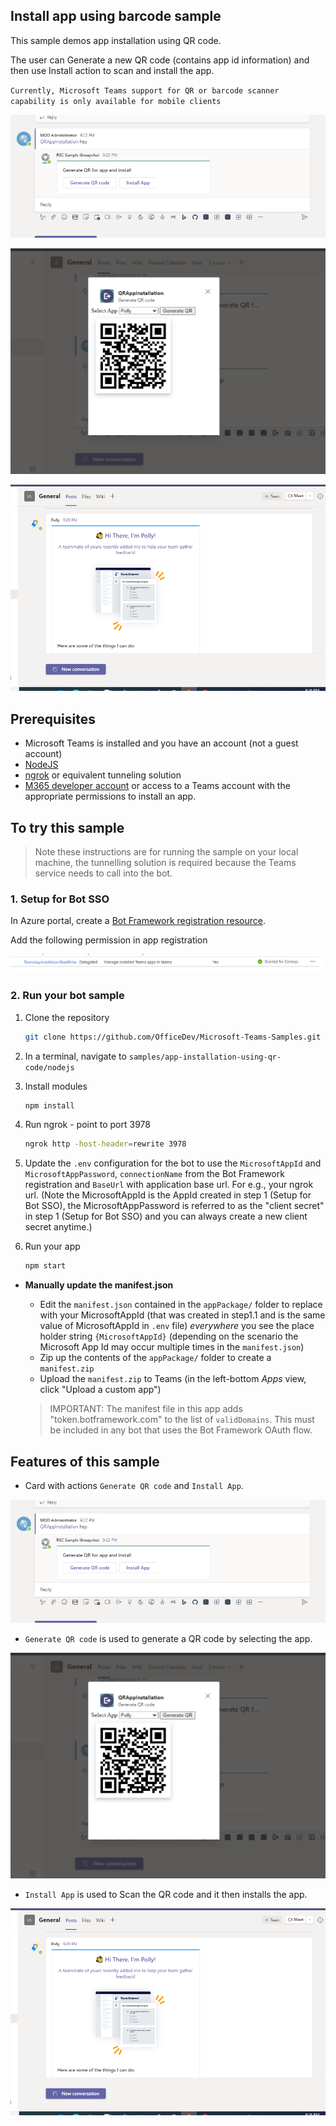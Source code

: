 ## Install app using barcode sample

This sample demos app installation using QR code.

The user can Generate a new QR code (contains app id information) and then use Install action to scan and install the app.

`Currently, Microsoft Teams support for QR or barcode scanner capability is only available for mobile clients`

![Card](Images/CardWithButtons.png)

![QR Code](Images/QRCode.png)

![Install App](Images/AppInstallation.png)

## Prerequisites

- Microsoft Teams is installed and you have an account (not a guest account)
-  [NodeJS](https://nodejs.org/en/)
-  [ngrok](https://ngrok.com/) or equivalent tunneling solution
-  [M365 developer account](https://docs.microsoft.com/en-us/microsoftteams/platform/concepts/build-and-test/prepare-your-o365-tenant) or access to a Teams account with the 
   appropriate permissions to install an app.

## To try this sample

> Note these instructions are for running the sample on your local machine, the tunnelling solution is required because
> the Teams service needs to call into the bot.

### 1. Setup for Bot SSO
In Azure portal, create a [Bot Framework registration resource](https://docs.microsoft.com/en-us/azure/bot-service/bot-builder-authentication?view=azure-bot-service-4.0&tabs=csharp%2Caadv2).

Add the following permission in app registration

![Install App](Images/Permission.png)

### 2. Run your bot sample
1) Clone the repository

    ```bash
    git clone https://github.com/OfficeDev/Microsoft-Teams-Samples.git
    ```

2) In a terminal, navigate to `samples/app-installation-using-qr-code/nodejs`

3) Install modules

    ```bash
    npm install
    ```

4) Run ngrok - point to port 3978

    ```bash
    ngrok http -host-header=rewrite 3978
    ```
5) Update the `.env` configuration for the bot to use the `MicrosoftAppId` and `MicrosoftAppPassword`, `connectionName` from the Bot Framework registration and `BaseUrl` with application base url. For e.g., your ngrok url. (Note the MicrosoftAppId is the AppId created in step 1 (Setup for Bot SSO), the MicrosoftAppPassword is referred to as the "client secret" in step 1 (Setup for Bot SSO) and you can always create a new client secret anytime.)

6) Run your app

    ```bash
    npm start
    ```
- **Manually update the manifest.json**
    - Edit the `manifest.json` contained in the  `appPackage/` folder to replace with your MicrosoftAppId (that was created in step1.1 and is the same value of MicrosoftAppId in `.env` file) *everywhere* you see the place holder string `{MicrosoftAppId}` (depending on the scenario the Microsoft App Id may occur multiple times in the `manifest.json`)
    - Zip up the contents of the `appPackage/` folder to create a `manifest.zip`
    - Upload the `manifest.zip` to Teams (in the left-bottom *Apps* view, click "Upload a custom app")

    > IMPORTANT: The manifest file in this app adds "token.botframework.com" to the list of `validDomains`. This must be included in any bot that uses the Bot Framework OAuth flow.

## Features of this sample

- Card with actions `Generate QR code` and `Install App`. 

![Card](Images/CardWithButtons.png)

- `Generate QR code` is used to generate a QR code by selecting the app.

![QR Code](Images/QRCode.png)

- `Install App` is used to Scan the QR code and it then installs the app.

![Install App](Images/AppInstallation.png)
